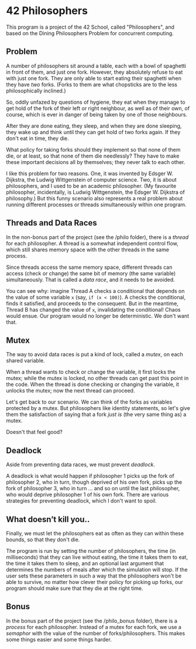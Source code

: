 # 42 Philosophers

This program is a project of the 42 School, called "Philosophers", and based on the Dining Philosophers Problem for concurrent computing.


## Problem

A number of philosophers sit around a table, each with a bowl of spaghetti in front of them, and just one fork.
However, they absolutely refuse to eat with just one fork.
They are only able to start eating their spaghetti when they have *two* forks.
(Forks to them are what chopsticks are to the less philosophically inclined.)

So, oddly unfazed by questions of hygiene, they eat when they manage to get hold of the fork of their left or right neighbour, as well as of their own, of course, which is ever in danger of being taken by one of those neighbours.

After they are done eating, they sleep, and when they are done sleeping, they wake up and think until they can get hold of two forks again.
If they don't eat in time, they die.

What policy for taking forks should they implement so that none of them die, or at least, so that none of them die needlessly?
They have to make these important decisions all by themselves; they never talk to each other.

I like this problem for two reasons. 
One, it was invented by Edsger W. Dijkstra, the Ludwig Wittgenstein of computer science. 
Two, it is about philosophers, and I used to be an academic philosopher. 
(My favourite philosopher, incidentally, is Ludwig Wittgenstein, the Edsger W. Dijkstra of philosophy.)
But this funny scenario also represents a real problem about running different processes or threads simultaneously within one program.

## Threads and Data Races

In the non-bonus part of the project (see the /philo folder), there is a *thread* for each philosopher. 
A thread is a somewhat independent control flow, which still shares memory space with the other threads in the same process.

Since threads access the same memory space, different threads can access (check or change) the same bit of memory (the same variable) simultaneously.
That is called a *data race*, and it needs to be avoided.

You can see why: imagine Thread A checks a conditional that depends on the value of some variable `x` (say, `if (x < 100)`).
A checks the conditional, finds it satisfied, and proceeds to the consequent.
But in the meantime, Thread B has changed the value of `x`, invalidating the conditional!
Chaos would ensue.
Our program would no longer be deterministic.
We don't want that.

## Mutex

The way to avoid data races is put a kind of lock, called a *mutex*, on each shared variable.

When a thread wants to check or change the variable, it first locks the mutex; while the mutex is locked, no other threads can get past this point in the code.
When the thread is done checking or changing the variable, it unlocks the mutex; now the next thread can proceed.

Let's get back to our scenario.
We can think of the forks as variables protected by a mutex.
But philosophers like identity statements, so let's give them the satisfaction of saying that a fork *just is* (the very same thing as) a mutex.

Doesn't that feel good?

## Deadlock

Aside from preventing data races, we must prevent *deadlock*.

A deadlock is what would happen if philosopher 1 picks up the fork of philosopher 2, who in turn, though deprived of his own fork, picks up the fork of philosopher 3, who in turn ... and so on until the last philosopher, who would deprive philosopher 1 of his own fork.
There are various strategies for preventing deadlock, which I don't want to spoil.

## What doesn’t kill you..

Finally, we must let the philosophers eat as often as they can within these bounds, so that they don't die.

The program is run by setting the number of philosophers, the time (in milliseconds) that they can live without eating, the time it takes them to eat, the time it takes them to sleep, and an optional last argument that determines the numbers of meals after which the simulation will stop.
If the user sets these parameters in such a way that the philosophers won't be able to survive, no matter how clever their policy for picking up forks, our program should make sure that they die at the right time.

## Bonus

In the bonus part of the project (see the /philo_bonus folder), there is a *process* for each philosopher.
Instead of a mutex for each fork, we use a *semaphor* with the value of the number of forks/philosophers.
This makes some things easier and some things harder.
